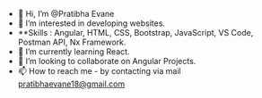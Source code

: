 - 👋 Hi, I’m @Pratibha Evane
- 👀 I’m interested in developing websites.
- **Skills : Angular, HTML, CSS, Bootstrap, JavaScript, VS Code, Postman API, Nx Framework.
- 🌱 I’m currently learning React.
- 💞️ I’m looking to collaborate on Angular Projects.
- 📫 How to reach me - by contacting via mail pratibhaevane18@gmail.com

<!---
PratibhaEvane/PratibhaEvane is a ✨ special ✨ repository because its `README.md` (this file) appears on your GitHub profile.
You can click the Preview link to take a look at your changes.
--->
